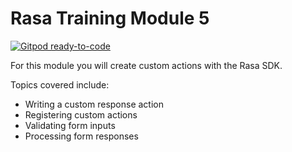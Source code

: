 # Rasa Training Module 5

[![Gitpod ready-to-code](https://img.shields.io/badge/Gitpod-ready--to--code-blue?logo=gitpod)](https://gitpod.io/#github.com/RasaHQ/csm-onboarding/tree/courtney)

For this module you will create custom actions with the Rasa SDK.

Topics covered include:

- Writing a custom response action
- Registering custom actions
- Validating form inputs
- Processing form responses


